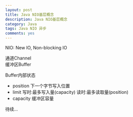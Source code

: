 ```yaml
---
layout: post
title: Java NIO基层概念
description: Java NIO基层概念
category: Java
tags: Java NIO 异步
comments: yes
---
```


NIO: New IO, Non-blocking IO

通道Channel  
缓冲区Buffer

Buffer内部状态

 - position 下一个字节写入位置
 - limit 写时:最多写入量(capacity) 读时:最多读取量(position)
 - capacity 缓冲区容量


待续...
